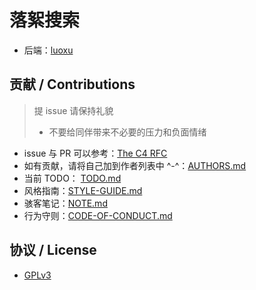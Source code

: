 # 落絮搜索

- 后端：[luoxu](https://github.com/lilydjwg/luoxu)

## 贡献 / Contributions

> 提 issue 请保持礼貌
> - 不要给同伴带来不必要的压力和负面情绪

- issue 与 PR 可以参考：[The C4 RFC](https://rfc.zeromq.org/spec:42/C4)
- 如有贡献，请将自己加到作者列表中 ^-^：[AUTHORS.md](AUTHORS.md)
- 当前 TODO： [TODO.md](TODO.md)
- 风格指南：[STYLE-GUIDE.md](STYLE-GUIDE.md)
- 骇客笔记：[NOTE.md](NOTE.md)
- 行为守则：[CODE-OF-CONDUCT.md](CODE-OF-CONDUCT.md)

## 协议 / License

- [GPLv3](LICENSE)
